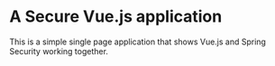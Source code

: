 # A Secure Vue.js application 
This is a simple single page application that shows Vue.js and Spring Security working together.

